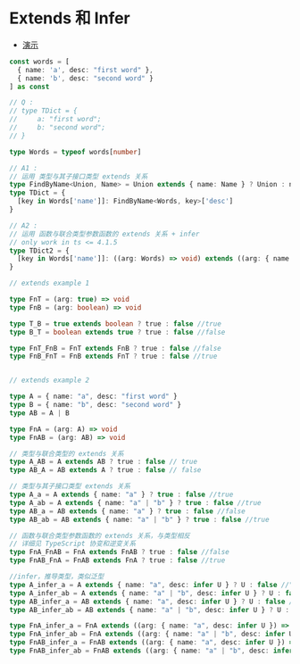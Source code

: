 # Extends 和 Infer

- [演示](https://www.typescriptlang.org/play?ts=4.5.4#code/MYewdgzgLgBA7iATgEwjAvDA2gKBjAbxjAEMBbAUwC4YByE2gGhmQomBoCIAzAS0WjwkyTjAC+jPIWLlqdAEZMWbDjE4QKoMMiEpRYnAF0YJNFug4cAeiswAijBrXbUAJ4AHCjAAqAEV7AsJgEzvhhJFx8ArAIegDcoWEw8lwaWjqxIgk24pZunjAA6sJomPkUINy6qFhgAK5k8hSIhpY5AIIAjI6hgAvxgBSuMIDePoDR6oBwcoBuioAK2oClxoDHyqMwFAAeUBTaaIDOioDfPjjlMABivNoAQq4AcrIAPACqYLzgzJeUAHwYMHcPYEur66jSpEoNGeXjEMAA-B97uBHMQKAA3ZoJfZ+AJBQhSLAAaworhgxyKJSwtEBFFohkMNCOpwu12KKAgzBxrhexNY7HJOAMoXaACYejkBjBAL+KgAdTMaAFQDABAqo0AQ8qisWAELcfmsNjAdjAANT4sDcZqhcAAGzxsSxOpgUDQV0wABYAHSdO0AVj2Hi8qMC-OCmOZ5vpNRJsnJlJgAApQyREABzGj+iAASgwb3hIF4yETK1V-3DkZjANkNGZzBIUbkxz1iA+4kT6GTqfTEKrNDACP13Jymb+aBW5Hchq8nTybsOYG87wj0ZoUEQdQoNbraddBQOYBO49zNHkIBA-ZIYHnMBTi6X7oA+muyjOvJ21VudxQ943p7PYdwSIaNDAbM+KCeYCdTzHTA713b4b3+H8nyvV930-Gw3w-X8-xXbxTxXC8RzHcC0HQqCXxoBC4KsQjf32dC0NHd5cOwzC8K8AjYK8b8r0sUIaJ7Mg+y8XkhwKdp3iIUkuBIThmHZVQeH4QRMn0P8MMEgs1HkUTlHYVJNHADJhFk-Z2gw-iAB9-14rwV34zAJzzdoDyPZBkLAPT10nGA9Js+s2lsUZJRlEZlRonY-3aU9HMwfiaMcyFIIYxCvxcFjdIA8yXLXcK6JgmKchIjzhnGaZ5kWfzdl008SHeMLfjVBSgTUETxDS6KiJ-QKSvkMqVS7fNqs4WqjM4ZS6si6CGqYqwmoSkqypSir-iquRuv0eqYBI2KsvGkhWtCqaszQWbhNEXr+rBQb8KWxjYqa0IxW8uUFVFPzpq2bZABh-sZRkAD7dAFnleygrMjCzPatVfsW5b4MY76AP+zAgZo-7jvo06MtGljnHLZonsACuNAB-tUYnqGQAeeUAbZsRma1HEAm0KAZmmQupEsSVBoUmqyOpsEaIyTomqTgSd1ZoWramjdpq-alJU8SGZ5ysbgGlmQasdnpO0wKANJ8nkspnbqbm2nVNURmpeZqXhpWsHxpV9bJvVzqteFvrRfpnUKyZxtDdZkb5ZibSYF6tJNM5kyRyCs2qIcy2c2cwX5rptSHeaJm3LTRNIRd2X3b9siHNPM2NoD0PLJoCOepFqPdYluOk0PetE5ls7QcQ8HM4l1XoYesM86tvbi-Fx39fjhsk-SoiYBeW07V5O0AGY4URStmGtGB7UdJ01CiBW9Bgeus+DxyaLDvMC5t5TO5jyXq3L2yq+TmurBbaecCAA)

```typescript
const words = [
  { name: 'a', desc: "first word" },
  { name: 'b', desc: "second word" }
] as const

// Q : 
// type TDict = {
//     a: "first word";
//     b: "second word";
// }

type Words = typeof words[number]

// A1 :
// 运用 类型与其子接口类型 extends 关系
type FindByName<Union, Name> = Union extends { name: Name } ? Union : never;
type TDict = {
  [key in Words['name']]: FindByName<Words, key>['desc']
}

// A2 :
// 运用 函数与联合类型参数函数的 extends 关系 + infer
// only work in ts <= 4.1.5
type TDict2 = {
  [key in Words['name']]: ((arg: Words) => void) extends ((arg: { name: key, age: infer U }) => void) ? U : never
}

// extends example 1

type FnT = (arg: true) => void
type FnB = (arg: boolean) => void

type T_B = true extends boolean ? true : false //true
type B_T = boolean extends true ? true : false //false

type FnT_FnB = FnT extends FnB ? true : false //false
type FnB_FnT = FnB extends FnT ? true : false //true


// extends example 2

type A = { name: "a", desc: "first word" }
type B = { name: "b", desc: "second word" }
type AB = A | B

type FnA = (arg: A) => void
type FnAB = (arg: AB) => void

// 类型与联合类型的 extends 关系
type A_AB = A extends AB ? true : false // true
type AB_A = AB extends A ? true : false // false

// 类型与其子接口类型 extends 关系
type A_a = A extends { name: "a" } ? true : false //true
type A_ab = A extends { name: "a" | "b" } ? true : false //true
type AB_a = AB extends { name: "a" } ? true : false //false
type AB_ab = AB extends { name: "a" | "b" } ? true : false //true

// 函数与联合类型参数函数的 extends 关系，与类型相反
// 详细见 TypeScript 协变和逆变关系
type FnA_FnAB = FnA extends FnAB ? true : false //false
type FnAB_FnA = FnAB extends FnA ? true : false //true

//infer，推导类型，类似泛型
type A_infer_a = A extends { name: "a", desc: infer U } ? U : false //"first word"
type A_infer_ab = A extends { name: "a" | "b", desc: infer U } ? U : false //"first word"
type AB_infer_a = AB extends { name: "a", desc: infer U } ? U : false //false
type AB_infer_ab = AB extends { name: "a" | "b", desc: infer U } ? U : false //"first word" | "second word"

type FnA_infer_a = FnA extends ((arg: { name: "a", desc: infer U }) => void) ? U : false //"first word"
type FnA_infer_ab = FnA extends ((arg: { name: "a" | "b", desc: infer U }) => void) ? U : false //false
type FnAB_infer_a = FnAB extends ((arg: { name: "a", desc: infer U }) => void) ? U : false // >= 4.2.3 never , <= 4.1.5 "first word" 
type FnAB_infer_ab = FnAB extends ((arg: { name: "a" | "b", desc: infer U }) => void) ? U : false //never
```
